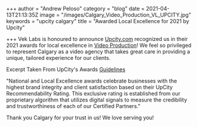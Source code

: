 +++
author = "Andrew Peloso"
category = "blog"
date = 2021-04-13T21:13:35Z
image = "/images/Calgary_Video_Production_VL_UPCITY.jpg"
keywords = "upcity calgary"
title = "Awarded Local Excellence for 2021 by Upcity"

+++
Vek Labs is honoured to announce [Upcity.com](https://upcity.com/about-excellence/) recognized us in their 2021 awards for local excellence in [Video Production](https://www.veklabs.com/services/)! We feel so privileged to represent Calgary as a video agency that takes great care in providing a unique, tailored experience for our clients. 

Excerpt Taken From UpCity's Awards [Guidelines](https://upcity.com/about-excellence/)

"National and Local Excellence awards celebrate businesses with the highest brand integrity and client satisfaction based on their UpCity Recommendability Rating. This exclusive rating is established from our proprietary algorithm that utilizes digital signals to measure the credibility and trustworthiness of each of our Certified Partners."

Thank you Calgary for your trust in us! We love serving you! 
